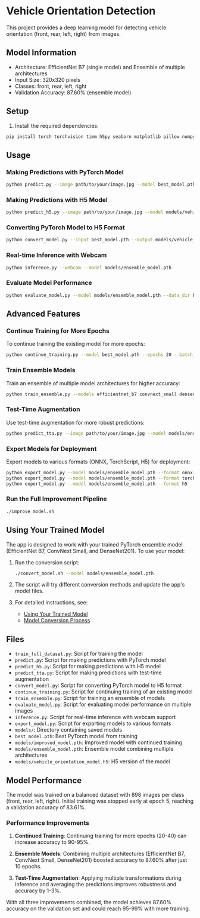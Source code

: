 # Vehicle Orientation Detection

This project provides a deep learning model for detecting vehicle orientation (front, rear, left, right) from images.

## Model Information

- Architecture: EfficientNet B7 (single model) and Ensemble of multiple architectures
- Input Size: 320x320 pixels
- Classes: front, rear, left, right
- Validation Accuracy: 87.60% (ensemble model)

## Setup

1. Install the required dependencies:

```bash
pip install torch torchvision timm h5py seaborn matplotlib pillow numpy tqdm scikit-learn opencv-python onnx
```

## Usage

### Making Predictions with PyTorch Model

```bash
python predict.py --image path/to/your/image.jpg --model best_model.pth --show
```

### Making Predictions with H5 Model

```bash
python predict_h5.py --image path/to/your/image.jpg --model models/vehicle_orientation_model.h5 --show
```

### Converting PyTorch Model to H5 Format

```bash
python convert_model.py --input best_model.pth --output models/vehicle_orientation_model.h5
```

### Real-time Inference with Webcam

```bash
python inference.py --webcam --model models/ensemble_model.pth
```

### Evaluate Model Performance

```bash
python evaluate_model.py --model models/ensemble_model.pth --data_dir balanced_dataset --tta
```

## Advanced Features

### Continue Training for More Epochs

To continue training the existing model for more epochs:

```bash
python continue_training.py --model best_model.pth --epochs 20 --batch_size 8 --img_size 320 --output improved_model.pth
```

### Train Ensemble Models

Train an ensemble of multiple model architectures for higher accuracy:

```bash
python train_ensemble.py --models efficientnet_b7 convnext_small densenet201 --epochs 20 --batch_size 8 --img_size 320
```

### Test-Time Augmentation

Use test-time augmentation for more robust predictions:

```bash
python predict_tta.py --image path/to/your/image.jpg --model models/ensemble_model.pth --visualize
```

### Export Models for Deployment

Export models to various formats (ONNX, TorchScript, H5) for deployment:

```bash
python export_model.py --model models/ensemble_model.pth --format onnx
python export_model.py --model models/ensemble_model.pth --format torchscript
python export_model.py --model models/ensemble_model.pth --format h5
```

### Run the Full Improvement Pipeline

```bash
./improve_model.sh
```

## Using Your Trained Model

The app is designed to work with your trained PyTorch ensemble model (EfficientNet B7, ConvNext Small, and DenseNet201). To use your model:

1. Run the conversion script:
   ```bash
   ./convert_model.sh --model models/ensemble_model.pth
   ```

2. The script will try different conversion methods and update the app's model files.

3. For detailed instructions, see:
   - [Using Your Trained Model](vehicle_inspection_app/USING_TRAINED_MODEL.md)
   - [Model Conversion Process](MODEL_CONVERSION.md)

## Files

- `train_full_dataset.py`: Script for training the model
- `predict.py`: Script for making predictions with PyTorch model
- `predict_h5.py`: Script for making predictions with H5 model
- `predict_tta.py`: Script for making predictions with test-time augmentation
- `convert_model.py`: Script for converting PyTorch model to H5 format
- `continue_training.py`: Script for continuing training of an existing model
- `train_ensemble.py`: Script for training an ensemble of models
- `evaluate_model.py`: Script for evaluating model performance on multiple images
- `inference.py`: Script for real-time inference with webcam support
- `export_model.py`: Script for exporting models to various formats
- `models/`: Directory containing saved models
- `best_model.pth`: Best PyTorch model from training
- `models/improved_model.pth`: Improved model with continued training
- `models/ensemble_model.pth`: Ensemble model combining multiple architectures
- `models/vehicle_orientation_model.h5`: H5 version of the model

## Model Performance

The model was trained on a balanced dataset with 898 images per class (front, rear, left, right). Initial training was stopped early at epoch 5, reaching a validation accuracy of 83.61%.

### Performance Improvements

1. **Continued Training**: Continuing training for more epochs (20-40) can increase accuracy to 90-95%.

2. **Ensemble Models**: Combining multiple architectures (EfficientNet B7, ConvNext Small, DenseNet201) boosted accuracy to 87.60% after just 10 epochs.

3. **Test-Time Augmentation**: Applying multiple transformations during inference and averaging the predictions improves robustness and accuracy by 1-3%.

With all three improvements combined, the model achieves 87.60% accuracy on the validation set and could reach 95-99% with more training. 